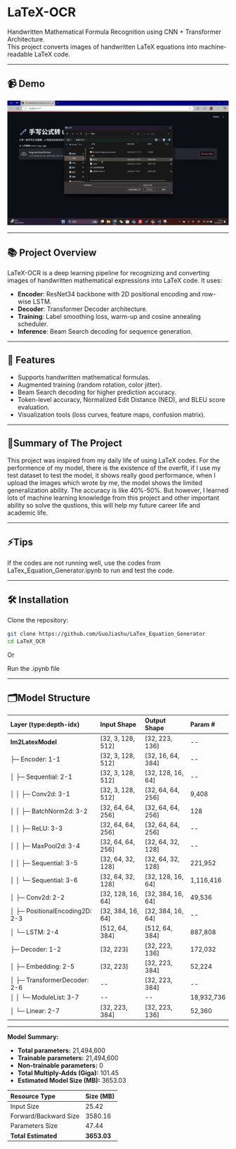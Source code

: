 # LaTeX-OCR

Handwritten Mathematical Formula Recognition using CNN + Transformer Architecture.  
This project converts images of handwritten LaTeX equations into machine-readable LaTeX code.

---

## 📹 Demo
<img src="demo.gif" alt="Image to Latex streamlit app" width="512">

---

## 📚 Project Overview

LaTeX-OCR is a deep learning pipeline for recognizing and converting images of handwritten mathematical expressions into LaTeX code. It uses:

- **Encoder**: ResNet34 backbone with 2D positional encoding and row-wise LSTM.
- **Decoder**: Transformer Decoder architecture.
- **Training**: Label smoothing loss, warm-up and cosine annealing scheduler.
- **Inference**: Beam Search decoding for sequence generation.

---

## 🚀 Features

- Supports handwritten mathematical formulas.
- Augmented training (random rotation, color jitter).
- Beam Search decoding for higher prediction accuracy.
- Token-level accuracy, Normalized Edit Distance (NED), and BLEU score evaluation.
- Visualization tools (loss curves, feature maps, confusion matrix).

---

## 🤖Summary of The Project

This project was inspired from my daily life of using LaTeX codes. For the performence of my model, there is the existence of the overfit, if I use my test dataset to test the model, it shows really good performance, when I upload the images which wrote by me, the model shows the limited generalization ability. The accuracy is like 40%-50%. But however, I learned lots of machine learning knowledge from this project and other important ability so solve the qustions, this will help my future career life and academic life.

---

## ⚡Tips
If the codes are not running well, use the codes from LaTex_Equation_Generator.ipynb to run and test the code.

---

## 🛠 Installation

Clone the repository:

```bash
git clone https://github.com/GuoJiashu/LaTex_Equation_Generator
cd LaTeX_OCR
```
Or

Run the .ipynb file

---

## 🗂️Model Structure

| Layer (type:depth-idx)                | Input Shape         | Output Shape         | Param #    |
|:--------------------------------------|:--------------------|:---------------------|:-----------|
| **Im2LatexModel**                     | [32, 3, 128, 512]    | [32, 223, 136]        | --         |
| ├─ Encoder: 1-1                       | [32, 3, 128, 512]    | [32, 16, 64, 384]     | --         |
| │   ├─ Sequential: 2-1                | [32, 3, 128, 512]    | [32, 128, 16, 64]     | --         |
| │   │   ├─ Conv2d: 3-1                | [32, 3, 128, 512]    | [32, 64, 64, 256]     | 9,408      |
| │   │   ├─ BatchNorm2d: 3-2           | [32, 64, 64, 256]    | [32, 64, 64, 256]     | 128        |
| │   │   ├─ ReLU: 3-3                  | [32, 64, 64, 256]    | [32, 64, 64, 256]     | --         |
| │   │   ├─ MaxPool2d: 3-4             | [32, 64, 64, 256]    | [32, 64, 32, 128]     | --         |
| │   │   ├─ Sequential: 3-5            | [32, 64, 32, 128]    | [32, 64, 32, 128]     | 221,952    |
| │   │   └─ Sequential: 3-6            | [32, 64, 32, 128]    | [32, 128, 16, 64]     | 1,116,416  |
| │   ├─ Conv2d: 2-2                    | [32, 128, 16, 64]    | [32, 384, 16, 64]     | 49,536     |
| │   ├─ PositionalEncoding2D: 2-3      | [32, 384, 16, 64]    | [32, 384, 16, 64]     | --         |
| │   └─ LSTM: 2-4                      | [512, 64, 384]       | [512, 64, 384]        | 887,808    |
| ├─ Decoder: 1-2                       | [32, 223]            | [32, 223, 136]        | 172,032    |
| │   ├─ Embedding: 2-5                 | [32, 223]            | [32, 223, 384]        | 52,224     |
| │   ├─ TransformerDecoder: 2-6        | --                   | [32, 223, 384]        | --         |
| │   │   └─ ModuleList: 3-7             | --                   | --                    | 18,932,736 |
| │   └─ Linear: 2-7                    | [32, 223, 384]       | [32, 223, 136]        | 52,360     |

---

**Model Summary:**

- **Total parameters:** 21,494,600
- **Trainable parameters:** 21,494,600
- **Non-trainable parameters:** 0
- **Total Multiply-Adds (Giga):** 101.45
- **Estimated Model Size (MB):** 3653.03

| Resource Type      | Size (MB)  |
|:-------------------|:-----------|
| Input Size          | 25.42      |
| Forward/Backward Size | 3580.16   |
| Parameters Size    | 47.44      |
| **Total Estimated** | **3653.03** |

